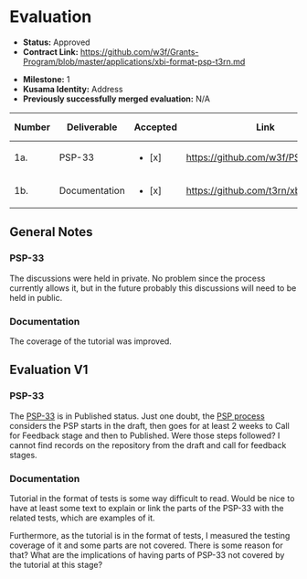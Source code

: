 # Evaluation

- **Status:** Approved
- **Contract Link:** https://github.com/w3f/Grants-Program/blob/master/applications/xbi-format-psp-t3rn.md
* **Milestone:** 1
* **Kusama Identity:** Address
* **Previously successfully merged evaluation:** N/A


| Number | Deliverable | Accepted | Link | Evaluation Notes |
| ------ | ----------- | -------- | ---- |----------------- |
| 1a.    | PSP-33        | <ul><li>[x] </li></ul> | https://github.com/w3f/PSPs/pull/53 | ok  | 
| 1b.    | Documentation |  <ul><li>[x] </li></ul> | https://github.com/t3rn/xbi/pull/1 | ok | 

## General Notes

### PSP-33 

The discussions were held in private. No problem since the process currently allows it, but in the future probably this discussions will need to be held in public. 

### Documentation

The coverage of the tutorial was improved. 

## Evaluation V1

### PSP-33 

The [PSP-33](https://github.com/w3f/PSPs/blob/master/PSPs/psp-33.md) is in Published status. Just one doubt, the [PSP process](https://github.com/w3f/PSPs) considers the PSP starts in the draft, then goes for at least 2 weeks to Call for Feedback stage and then to Published. Were those steps followed? I cannot find records on the repository from the draft and call for feedback stages. 

### Documentation

Tutorial in the format of tests is some way difficult to read. Would be nice to have at least some text to explain or link the parts of the PSP-33 with the related tests, which are examples of it. 

Furthermore, as the tutorial is in the format of tests, I measured the testing coverage of it and some parts are not covered. There is some reason for that? What are the implications of having parts of PSP-33 not covered by the tutorial at this stage?

